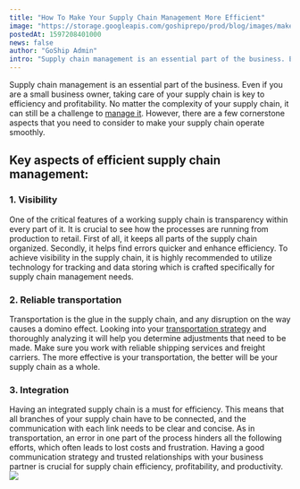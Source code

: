 ```yaml
---
title: "How To Make Your Supply Chain Management More Efficient"
image: "https://storage.googleapis.com/goshiprepo/prod/blog/images/make-your-supply-chain-management-more-efficient.jpg"
postedAt: 1597208401000
news: false
author: "GoShip Admin"
intro: "Supply chain management is an essential part of the business. Even if you are a small business owner, taking care of your supply chain is key to efficiency and profitability. No matter the complexity of your supply chain, it can still be a challenge to manage it. However, there are a few cornerstone aspects that you need to consider to make your supply chain operate smoothly. \n\nKey aspects of efficient supply chain management:\n-\n\n\n1. Visibility\n\nOne of the critical features of a working supply chain is tran"
---
```

Supply chain management is an essential part of the business. Even if you are a small business owner, taking care of your supply chain is key to efficiency and profitability. No matter the complexity of your supply chain, it can still be a challenge to [manage it](https://www.plslogistics.com/blog/supply-chain-strategy-3-options-for-better-management/). However, there are a few cornerstone aspects that you need to consider to make your supply chain operate smoothly.

Key aspects of efficient supply chain management:
-------------------------------------------------

### 1\. Visibility

One of the critical features of a working supply chain is transparency within every part of it. It is crucial to see how the processes are running from production to retail. First of all, it keeps all parts of the supply chain organized. Secondly, it helps find errors quicker and enhance efficiency. To achieve visibility in the supply chain, it is highly recommended to utilize technology for tracking and data storing which is crafted specifically for supply chain management needs.

### 2\. Reliable transportation

Transportation is the glue in the supply chain, and any disruption on the way causes a domino effect. Looking into your [transportation strategy](https://www.goship.com/blog/optimizing-your-truckload-shipping-strategy/) and thoroughly analyzing it will help you determine adjustments that need to be made. Make sure you work with reliable shipping services and freight carriers. The more effective is your transportation, the better will be your supply chain as a whole.

### 3\. Integration

Having an integrated supply chain is a must for efficiency. This means that all branches of your supply chain have to be connected, and the communication with each link needs to be clear and concise. As in transportation, an error in one part of the process hinders all the following efforts, which often leads to lost costs and frustration. Having a good communication strategy and trusted relationships with your business partner is crucial for supply chain efficiency, profitability, and productivity.   [![](https://www.goship.com/wp-content/uploads/2021/02/1ace89b4-fe28-40ff-a2a7-4cddc60fc9ec.png)](https://www.goship.com/)
